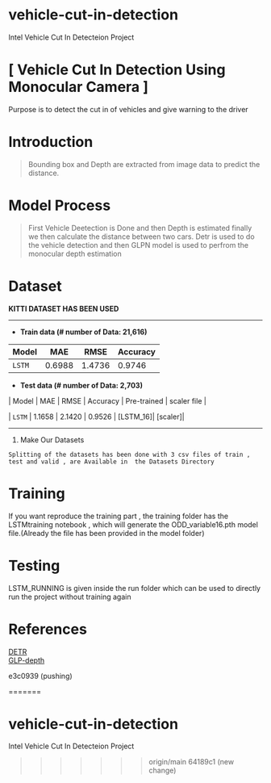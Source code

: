 
# vehicle-cut-in-detection
Intel Vehicle Cut In Detecteion Project

# [ Vehicle Cut In Detection Using Monocular Camera ]
Purpose is to detect the cut in of vehicles and give warning to the driver  

 

  
# Introduction
>Bounding box and Depth are extracted from image data to predict the distance.    

    
  
# Model Process
> First Vehicle Deetection is Done and then Depth is estimated finally we then calculate the distance between two cars.
> Detr is used to do the vehicle detection and then GLPN model is used to perfrom the monocular depth estimation
  
# Dataset
**KITTI DATASET HAS BEEN USED**  

------------
- **Train data (# number of Data: 21,616)**  

| Model | MAE | RMSE | Accuracy |
| ------------- | ------------- | ------------- | ------------- | 
| `LSTM` | 0.6988 | 1.4736 | 0.9746 |  
  
- **Test data (# number of Data: 2,703)**  

| Model | MAE | RMSE | Accuracy | Pre-trained | scaler file |

| `LSTM` | 1.1658 | 2.1420 | 0.9526 | [LSTM_16]| [scaler]|  

------------

   
1) Make Our Datasets   

```
Splitting of the datasets has been done with 3 csv files of train , test and valid , are Available in  the Datasets Directory
```
  
# Training 
If you want reproduce the training part , the training folder has the LSTMtraining notebook , which will generate the ODD_variable16.pth model file.(Already the file has been provided in the model folder)

# Testing
LSTM_RUNNING is given inside the run folder which can be used to directly run the project without training again


# References
[DETR](https://github.com/facebookresearch/detr)   
[GLP-depth](https://github.com/vinvino02/GLPDepth)   

 
e3c0939 (pushing)

=======
# vehicle-cut-in-detection
Intel Vehicle Cut In Detecteion Project
>>>>>>> origin/main
>>>>>>> 64189c1 (new change)
